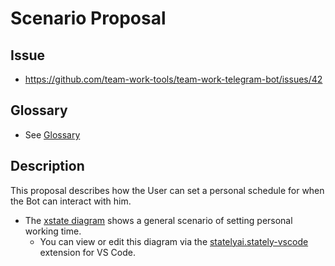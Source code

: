 # Scenario Proposal

## Issue

- <https://github.com/team-work-tools/team-work-telegram-bot/issues/42>

## Glossary

- See [Glossary](./glossary.md)

## Description

This proposal describes how the User can set a personal schedule for when the Bot can interact with him.

- The [xstate diagram](../snippets/snippet-002.ts) shows a general scenario of setting personal working time.
  - You can view or edit this diagram via the [statelyai.stately-vscode
](https://marketplace.visualstudio.com/items?itemName=statelyai.stately-vscode) extension for VS Code.
